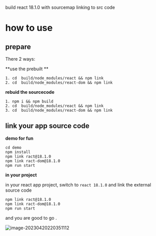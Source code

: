 build react 18.1.0 with sourcemap linking to src code 

# how to use 

## prepare
There 2 ways:

**use the prebuilt **

```
1. cd  build/node_modules/react && npm link
2. cd  build/node_modules/react-dom && npm link
```

**rebuid the sourcecode**

```
1. npm i && npm build
2. cd  build/node_modules/react && npm link
3. cd  build/node_modules/react-dom && npm link
```

## link your app source code

**demo for fun**

```
cd demo 
npm install 
npm link ract@18.1.0
npm link ract-dom@18.1.0
npm run start
```



**in your project**

in your react app project, switch to `react 18.1.0` and link the external source code

```
npm link ract@18.1.0
npm link ract-dom@18.1.0
npm run start
```

and you are good to go .

![image-20230420220351112](https://md4zk.oss-cn-beijing.aliyuncs.com/uPic/image-20230420220351112.png)





